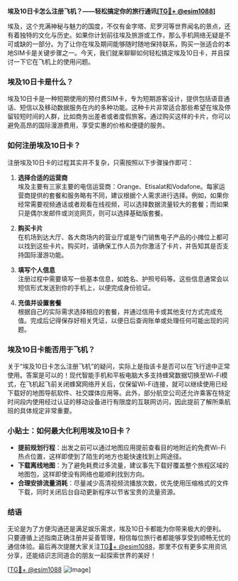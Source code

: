 **埃及10日卡怎么注册飞机？——轻松搞定你的旅行通讯[[TG💪+ @esim1088](https://t.me/s/esim1088)]**

埃及，这个充满神秘与魅力的国度，不仅有金字塔、尼罗河等世界闻名的景点，还有着独特的文化与历史。如果你计划前往埃及旅游或工作，那么手机网络无疑是不可或缺的一部分。为了让你在埃及期间能够随时随地保持联系，购买一张适合的本地SIM卡是关键步骤之一。今天，我们就来聊聊如何轻松搞定埃及10日卡，并且探讨一下它在飞机上的使用问题。

### 埃及10日卡是什么？

埃及10日卡是一种短期使用的预付费SIM卡，专为短期游客设计，提供包括语音通话、短信以及移动数据服务在内的多种功能。这种卡片非常适合那些希望在埃及停留较短时间的人群，比如商务出差者或者度假旅客。通过购买这样的卡片，你可以避免高昂的国际漫游费用，享受实惠的价格和便捷的服务。

### 如何注册埃及10日卡？

注册埃及10日卡的过程其实并不复杂，只需按照以下步骤操作即可：

1. **选择合适的运营商**  
   埃及主要有三家主要的电信运营商：Orange、Etisalat和Vodafone。每家运营商提供的套餐和服务略有不同，建议根据个人需求进行选择。例如，如果你经常需要视频通话或者观看在线视频，可以选择数据流量较大的套餐；而如果只是偶尔发邮件或浏览网页，则可以选择基础版套餐。

2. **购买卡片**  
   在机场到达大厅、各大商场内的营业厅或是专门销售电子产品的小摊位上都可以找到这些卡片。购买时，请确保工作人员为你激活了卡片，并告知其是否支持国际漫游功能。

3. **填写个人信息**  
   注册过程中需要填写一些基本信息，如姓名、护照号码等。这些信息通常会以短信形式发送到你的手机上，以便完成身份验证。

4. **充值并设置套餐**  
   根据自己的实际需求选择相应的套餐，并通过信用卡或其他支付方式完成充值。完成后记得保存好相关凭证，以便日后查询账单或处理任何可能出现的问题。

### 埃及10日卡能否用于飞机？

关于“埃及10日卡怎么注册飞机”的疑问，实际上是指该卡是否可以在飞行途中正常使用。答案是可以的！现代智能手机和平板电脑大多支持蜂窝数据切换至Wi-Fi模式，在飞机起飞前关闭蜂窝网络开关后，仅保留Wi-Fi连接，就可以继续使用已经下载好的地图导航软件、社交媒体应用等。此外，部分航空公司还允许乘客在特定时间段内使用经过认证的移动设备进行有限度的互联网访问，因此提前了解所乘航班的具体规定非常重要。

### 小贴士：如何最大化利用埃及10日卡？

- **提前规划行程**：出发之前可以通过地图应用提前查看目的地附近的免费Wi-Fi热点位置，这样即使到了陌生的地方也能快速找到上网途径。
- **下载离线地图**：为了避免耗费过多流量，建议事先下载好覆盖整个旅程区域的地图包，这样即使没有网络也能顺利找到方向。
- **合理安排流量消耗**：尽量减少高清视频流播放次数，优先使用压缩格式的文件下载，同时关闭后台自动更新程序以节省宝贵的流量资源。

### 结语

无论是为了方便沟通还是满足娱乐需求，埃及10日卡都能为你带来极大的便利。只要遵循上述指南正确注册并妥善管理，相信每位旅行者都能够享受到顺畅无忧的通信体验。最后再次提醒大家关注[TG💪+ @esim1088](https://t.me/s/esim1088)，那里不仅有更多实用资讯分享，还能结识志同道合的朋友一起探索世界的美好！

[[TG💪+ @esim1088](https://t.me/s/esim1088) ![Image](https://i.postimg.cc/4NQfJmqS/Snipaste-2025-05-13-00-14-12.png)]